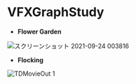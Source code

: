 # VFXGraphStudy
- **Flower Garden**  
  
![スクリーンショット 2021-09-24 003816](https://user-images.githubusercontent.com/55338725/134539158-894b22aa-6fb6-4f43-b32d-bb4d236c16f4.png)

- **Flocking**  

![TDMovieOut 1](https://user-images.githubusercontent.com/55338725/142453200-20df131b-e03e-43b8-960a-725d63d153ac.png)
